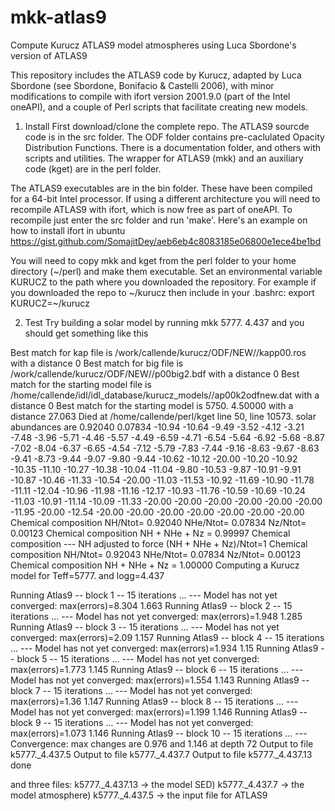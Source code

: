 # mkk-atlas9
Compute Kurucz ATLAS9 model atmospheres using Luca Sbordone's version of ATLAS9

This repository includes the ATLAS9 code by Kurucz, adapted by Luca Sbordone (see Sbordone, Bonifacio & Castelli 2006), with minor modifications to compile with ifort version 2001.9.0 (part of the Intel oneAPI), and a couple of Perl scripts that facilitate creating new models.

1. Install
First download/clone the complete repo. The ATLAS9 sourcde code is in the src folder. The ODF folder contains pre-caclulated Opacity Distribution Functions. There is a documentation folder, and others with scripts and utilities. The wrapper for ATLAS9 (mkk) and an auxiliary code (kget) are in the perl folder. 

The ATLAS9 executables are in the bin folder. These have been compiled for a 64-bit Intel processor. If using a different architecture you will need to recompile ATLAS9 with ifort, which is now free as part of oneAPI. To recompile just enter the src folder and run 'make'. Here's an example on how to install ifort in ubuntu
https://gist.github.com/SomajitDey/aeb6eb4c8083185e06800e1ece4be1bd

You will need to copy mkk and kget from the perl folder to your home directory (~/perl) and make them executable. Set an environmental variable KURUCZ to the path where you downloaded the repository. For example if you downloaded the repo to ~/kurucz then include in your .bashrc:
export KURUCZ=~/kurucz

2. Test
Try building a solar model by running
mkk 5777. 4.437
and you should get something like this

Best match for kap file is /work/callende/kurucz/ODF/NEW//kapp00.ros with a distance 0
Best match for big file is /work/callende/kurucz/ODF/NEW//p00big2.bdf with a distance 0
Best match for the starting model file is /home/callende/idl/idl_database/kurucz_models//ap00k2odfnew.dat with a distance 0
Best match for the starting model is 5750. 4.50000 with a distance 27.063
Died at /home/callende/perl/kget line 50, <INFILE> line 10573.
solar abundances are 0.92040 0.07834 -10.94 -10.64 -9.49 -3.52 -4.12 -3.21 -7.48 -3.96 -5.71 -4.46 -5.57 -4.49 -6.59 -4.71 -6.54 -5.64 -6.92 -5.68 -8.87 -7.02 -8.04 -6.37 -6.65 -4.54 -7.12 -5.79 -7.83 -7.44 -9.16 -8.63 -9.67 -8.63 -9.41 -8.73 -9.44 -9.07 -9.80 -9.44 -10.62 -10.12 -20.00 -10.20 -10.92 -10.35 -11.10 -10.27 -10.38 -10.04 -11.04 -9.80 -10.53 -9.87 -10.91 -9.91 -10.87 -10.46 -11.33 -10.54 -20.00 -11.03 -11.53 -10.92 -11.69 -10.90 -11.78 -11.11 -12.04 -10.96 -11.98 -11.16 -12.17 -10.93 -11.76 -10.59 -10.69 -10.24 -11.03 -10.91 -11.14 -10.09 -11.33 -20.00 -20.00 -20.00 -20.00 -20.00 -20.00 -11.95 -20.00 -12.54 -20.00 -20.00 -20.00 -20.00 -20.00 -20.00 -20.00
Chemical composition NH/Ntot=  0.92040 NHe/Ntot=  0.07834 Nz/Ntot= 0.00123
Chemical composition NH + NHe + Nz =  0.99997
Chemical composition --- NH adjusted to force (NH + NHe + Nz)/Ntot=1
Chemical composition NH/Ntot=  0.92043 NHe/Ntot=  0.07834 Nz/Ntot= 0.00123
Chemical composition NH + NHe + Nz =  1.00000
Computing a Kurucz model for Teff=5777. and logg=4.437

Running Atlas9 -- block 1 -- 15 iterations ...
 --- Model has not yet converged: max(errors)=8.304 1.663
Running Atlas9 -- block 2 -- 15 iterations ...
 --- Model has not yet converged: max(errors)=1.948 1.285
Running Atlas9 -- block 3 -- 15 iterations ...
 --- Model has not yet converged: max(errors)=2.09 1.157
Running Atlas9 -- block 4 -- 15 iterations ...
 --- Model has not yet converged: max(errors)=1.934 1.15
Running Atlas9 -- block 5 -- 15 iterations ...
 --- Model has not yet converged: max(errors)=1.773 1.145
Running Atlas9 -- block 6 -- 15 iterations ...
 --- Model has not yet converged: max(errors)=1.554 1.143
Running Atlas9 -- block 7 -- 15 iterations ...
 --- Model has not yet converged: max(errors)=1.36 1.147
Running Atlas9 -- block 8 -- 15 iterations ...
 --- Model has not yet converged: max(errors)=1.199 1.146
Running Atlas9 -- block 9 -- 15 iterations ...
 --- Model has not yet converged: max(errors)=1.073 1.146
Running Atlas9 -- block 10 -- 15 iterations ...
 --- Convergence: max changes are 0.976 and 1.146 at depth 72
Output to file k5777._4.437.5
Output to file k5777._4.437.7
Output to file k5777._4.437.13
done

and three files:
  k5777._4.437.13  -> the model SED)
  k5777._4.437.7   -> the model atmosphere)
  k5777._4.437.5   -> the input file for ATLAS9
 
